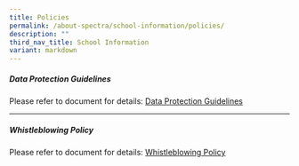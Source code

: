 ```yaml
---
title: Policies
permalink: /about-spectra/school-information/policies/
description: ""
third_nav_title: School Information
variant: markdown
---
```

##### **Data Protection Guidelines**

Please refer to document for details: [Data Protection Guidelines](/files/personal_data_protection_guidelines__Spectra_2024_.pdf)

***

##### **Whistleblowing Policy**

Please refer to document for details: [Whistleblowing Policy](/files/whistleblowing-policy-ver-3%20(spectra).pdf)